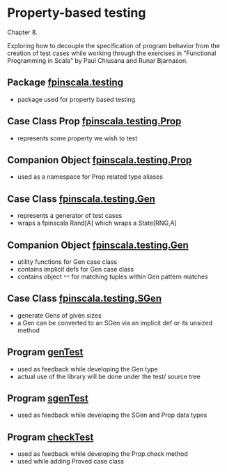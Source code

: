 # Property-based testing

Chapter 8.

Exploring how to decouple the specification of program behavior from
the creation of test cases while working through the exercises in
"Functional Programming in Scala" by Paul Chiusana and Runar Bjarnason.

## Package [fpinscala.testing](fpinScalaCheck.scala)

* package used for property based testing

## Case Class Prop [fpinscala.testing.Prop](fpinScalaCheck.scala#L17-L59)

* represents some property we wish to test

## Companion Object [fpinscala.testing.Prop](fpinScalaCheck.scala#L61-L173)

* used as a namespace for Prop related type aliases

## Case Class [fpinscala.testing.Gen](fpinScalaCheck.scala#L175-L225)

* represents a generator of test cases
* wraps a fpinscala Rand[A] which wraps a State[RNG,A]

## Companion Object [fpinscala.testing.Gen](fpinScalaCheck.scala#L227-L270)

* utility functions for Gen case class
* contains implicit defs for Gen case class
* contains object `**` for matching tuples within Gen pattern matches

## Case Class [fpinscala.testing.SGen](fpinScalaCheck.scala#L272-L292)

* generate Gens of given sizes
* a Gen can be converted to an SGen via an implicit def or its unsized method

## Program [genTest](exerciseCode/genTest.scala)

* used as feedback while developing the Gen type
* actual use of the library will be done under the test/ source tree

## Program [sgenTest](exerciseCode/sgenTest.scala)

* used as feedback while developing the SGen and Prop data types

## Program [checkTest](exerciseCode/checkTest.scala)

* used as feedback while developing the Prop.check method
* used while adding Proved case class
